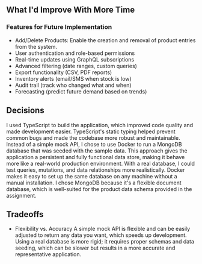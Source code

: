 ## What I'd Improve With More Time

### Features for Future Implementation
- Add/Delete Products: Enable the creation and removal of product entries from the system.
- User authentication and role-based permissions
- Real-time updates using GraphQL subscriptions
- Advanced filtering (date ranges, custom queries)
- Export functionality (CSV, PDF reports)
- Inventory alerts (email/SMS when stock is low)
- Audit trail (track who changed what and when)
- Forecasting (predict future demand based on trends)


## Decisions
I used 
TypeScript to build the application, which improved code quality and made development easier. TypeScript's static typing helped prevent common bugs and made the codebase more robust and maintainable.
Instead of a simple mock API, I chose to use 
Docker to run a MongoDB database that was seeded with the sample data. This approach gives the application a persistent and fully functional data store, making it behave more like a real-world production environment. With a real database, I could test queries, mutations, and data relationships more realistically. Docker makes it easy to set up the same database on any machine without a manual installation.
I chose MongoDB because it's a flexible document database, which is well-suited for the product data schema provided in the assignment.



## Tradeoffs
- Flexibility vs. Accuracy
A simple mock API is flexible and can be easily adjusted to return any data you want, which speeds up development.
Using a real database is more rigid; it requires proper schemas and data seeding, which can be slower but results in a more accurate and representative application.


